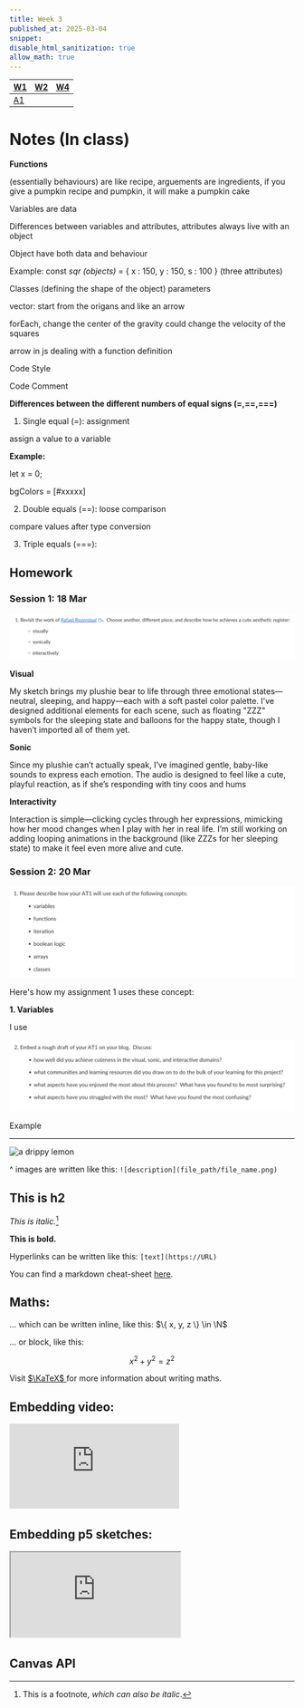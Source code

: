 ```yaml
---
title: Week 3
published_at: 2025-03-04
snippet:
disable_html_sanitization: true
allow_math: true
---
```


| [W1](https://waikei1-creative-co-63.deno.dev/week1) | [W2](https://waikei1-creative-co-63.deno.dev/week2) | [W4](https://waikei1-creative-co-63.deno.dev/week4) |
| --------------------------------------------------- | --------------------------------------------------- | --------------------------------------------------- |
| [A1](https://waikei1-creative-co-63.deno.dev/A1)    |

# Notes (In class)

**Functions**

(essentially behaviours) are like recipe,
arguements are ingredients,
if you give a pumpkin recipe and pumpkin, it will make a pumpkin cake

Variables are data

Differences between variables and attributes, attributes always live with an object

Object have both data and behaviour

Example:
const _sqr_ _(objects)_ = { x : 150, y : 150, s : 100 } (three attributes)

Classes (defining the shape of the object)
parameters

vector: start from the origans and like an arrow

forEach, change the center of the gravity could change the velocity of the squares

arrow in js dealing with a function definition

Code Style

Code Comment

**Differences between the different numbers of equal signs (=,==,===)**

1. Single equal (=): assignment

assign a value to a variable

**Example:**

let x = 0;

bgColors = [#xxxxx]

2. Double equals (==): loose comparison

compare values after type conversion

3. Triple equals (===):

## Homework

### Session 1: 18 Mar

![homework3a_1](/static/w03s1/homework3a_1.png)

**Visual**

My sketch brings my plushie bear to life through three emotional states—neutral, sleeping, and happy—each with a soft pastel color palette. I’ve designed additional elements for each scene, such as floating "ZZZ" symbols for the sleeping state and balloons for the happy state, though I haven’t imported all of them yet.

**Sonic**

Since my plushie can’t actually speak, I’ve imagined gentle, baby-like sounds to express each emotion. The audio is designed to feel like a cute, playful reaction, as if she’s responding with tiny coos and hums

**Interactivity**

Interaction is simple—clicking cycles through her expressions, mimicking how her mood changes when I play with her in real life. I’m still working on adding looping animations in the background (like ZZZs for her sleeping state) to make it feel even more alive and cute.

### Session 2: 20 Mar

![homework3b_1](/static/w03s2/homework3b_1.png)

Here's how my assignment 1 uses these concept:

**1. Variables**

I use

![homework3b_2](/static/w03s2/homework3b_2.png)

Example

---

![a drippy lemon](logo.svg)

^ images are written like this: `![description](file_path/file_name.png)`

## This is h2

_This is italic._[^1]

[^1]: This is a footnote, _which can also be italic_.

**This is bold.**

Hyperlinks can be written like this: `[text](https://URL)`

You can find a markdown cheat-sheet [here](https://www.markdownguide.org/cheat-sheet/).

## Maths:

... which can be written inline, like this: $\{ x, y, z \} \in \N$

... or block, like this:

$$ x^2 + y^2 = z^2 $$

Visit [ $\KaTeX$ ](https://katex.org/docs/supported#fractions-and-binomials) for more information about writing maths.

## Embedding video:

<iframe id="coding_train_video" src="https://www.youtube.com/embed/rI_y2GAlQFM?si=RDgjkpunxk1mQzMI" title="YouTube video player" frameborder="0" allow="accelerometer; autoplay; clipboard-write; encrypted-media; gyroscope; picture-in-picture; web-share" referrerpolicy="strict-origin-when-cross-origin" allowfullscreen></iframe>

<script type="module">

    console.log (`hello world! 🚀`)

    const iframe  = document.getElementById (`coding_train_video`)
    iframe.width  = iframe.parentNode.scrollWidth
    iframe.height = iframe.width * 9 / 16

</script>

## Embedding p5 sketches:

<iframe id="falling_falling" src="https://editor.p5js.org/capogreco/full/Fkg05m7aA"></iframe>

<script type="module">

    const iframe  = document.getElementById (`falling_falling`)
    iframe.width  = iframe.parentNode.scrollWidth
    iframe.height = iframe.width * 9 / 16 + 42

</script>

## Canvas API

<canvas id="canvas_example"></canvas>

<script type="module">
    const cnv = document.getElementById (`canvas_example`)
    cnv.width = cnv.parentNode.scrollWidth
    cnv.height = cnv.width * 9 / 16 

    const ctx = cnv.getContext (`2d`)
    const pos = {
        x: -100,
        y: cnv.height / 2 - 50
    }
    
    function draw_frame () {
        ctx.fillStyle = `turquoise`
        ctx.fillRect (0, 0, cnv.width, cnv.height)

        ctx.fillStyle = `hotpink`
        ctx.fillRect (pos.x, pos.y, 100, 100)

        pos.x += 2

        if (pos.x > cnv.width) {
            pos.x = -100
        }

        requestAnimationFrame (draw_frame)
    }

    draw_frame ()
</script>
